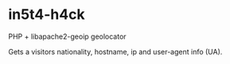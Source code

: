 in5t4-h4ck
==========

PHP + libapache2-geoip geolocator

Gets a visitors nationality, hostname, ip and user-agent info (UA).
